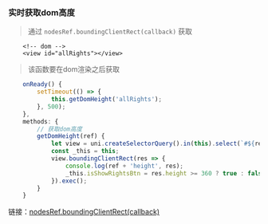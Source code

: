 ### 实时获取dom高度

> 通过 `nodesRef.boundingClientRect(callback)` 获取

```
    <!-- dom -->
    <view id="allRights"></view>
```
> 该函数要在dom渲染之后获取
```js
    onReady() {
        setTimeout(() => {
            this.getDomHeight('allRights');
        }, 500);
    },
    methods: {
        // 获取dom高度
        getDomHeight(ref) {
            let view = uni.createSelectorQuery().in(this).select(`#${ref}`);
            const _this = this;
            view.boundingClientRect(res => {
                console.log(ref + 'height', res);
                _this.isShowRightsBtn = res.height >= 360 ? true : false;
            }).exec();
        }
    }
```

链接：[nodesRef.boundingClientRect(callback)](https://uniapp.dcloud.io/api/ui/nodes-info?id=nodesrefboundingclientrect)